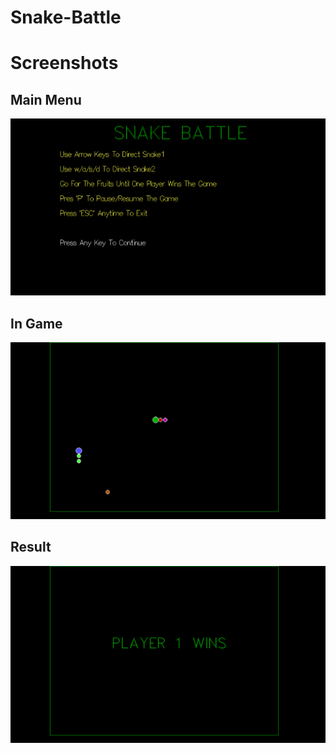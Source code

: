 # Snake-Battle

# Screenshots
## Main Menu
![](Screenshots/01_mainmenu.png)

## In Game
![](Screenshots/02_game.png)

## Result
![](Screenshots/03_endscreen.png)

